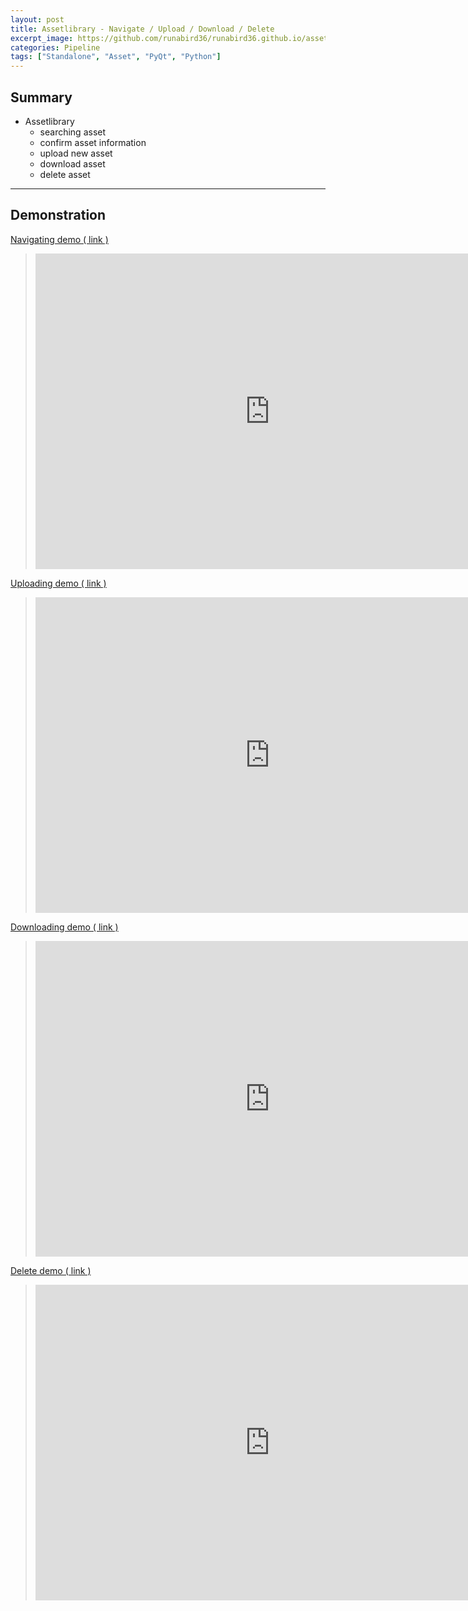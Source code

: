 ```yaml
---
layout: post
title: Assetlibrary - Navigate / Upload / Download / Delete
excerpt_image: https://github.com/runabird36/runabird36.github.io/assets/34437660/52b55e68-bdf7-4e10-b479-d7a5e8cbe9bc
categories: Pipeline
tags: ["Standalone", "Asset", "PyQt", "Python"]
---
```





## Summary

- Assetlibrary 
    - searching asset
    - confirm asset information
    - upload new asset
    - download asset
    - delete asset



---

## Demonstration


[ Navigating demo ( link )](https://youtu.be/LNYQvntbW_8)
> <iframe width="750" height="505" src="https://www.youtube.com/embed/LNYQvntbW_8?si=gkfma6Mw1iLlCZ0_" title="YouTube video player" frameborder="0" allow="accelerometer; autoplay; clipboard-write; encrypted-media; gyroscope; picture-in-picture; web-share" allowfullscreen></iframe>


[ Uploading demo ( link )](https://youtu.be/EtpVeRqE26M)
> <iframe width="750" height="505" src="https://www.youtube.com/embed/EtpVeRqE26M?si=ZqhpFs9FBSUvbfuZ" title="YouTube video player" frameborder="0" allow="accelerometer; autoplay; clipboard-write; encrypted-media; gyroscope; picture-in-picture; web-share" allowfullscreen></iframe>


[ Downloading demo ( link )](https://youtu.be/RV3lrLUB-Zo)
> <iframe width="750" height="505" src="https://www.youtube.com/embed/RV3lrLUB-Zo?si=H2dZ6_EG_3hMYwlT" title="YouTube video player" frameborder="0" allow="accelerometer; autoplay; clipboard-write; encrypted-media; gyroscope; picture-in-picture; web-share" allowfullscreen></iframe>


[ Delete demo ( link )](https://youtu.be/zaoMj3EwfAM)
> <iframe width="750" height="505" src="https://www.youtube.com/embed/zaoMj3EwfAM?si=Cz68w0odH4rklFAf" title="YouTube video player" frameborder="0" allow="accelerometer; autoplay; clipboard-write; encrypted-media; gyroscope; picture-in-picture; web-share" allowfullscreen></iframe>
